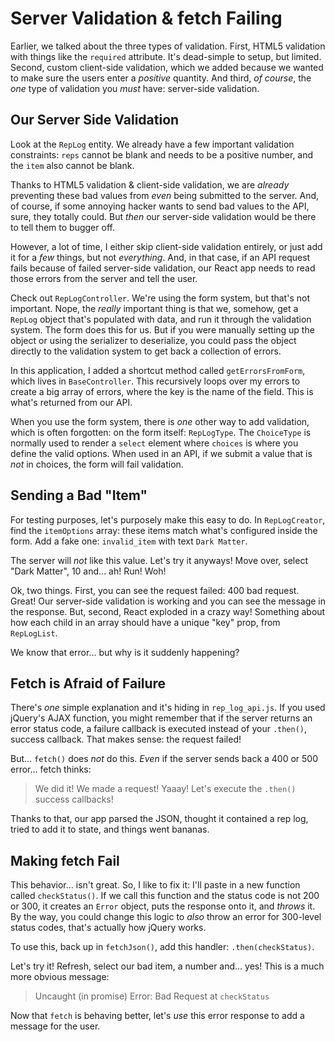 # Server Validation & fetch Failing

Earlier, we talked about the three types of validation. First, HTML5 validation
with things like the `required` attribute. It's dead-simple to setup, but limited.
Second, custom client-side validation, which we added because we wanted to make sure
the users enter a *positive* quantity. And third, *of course*, the *one* type of
validation you *must* have: server-side validation.

## Our Server Side Validation

Look at the `RepLog` entity. We already have a few important validation constraints:
`reps` cannot be blank and needs to be a positive number, and the `item` also
cannot be blank.

Thanks to HTML5 validation & client-side validation, we are *already* preventing
these bad values from *even* being submitted to the server. And, of course, if some
annoying hacker wants to send bad values to the API, sure, they totally could.
But *then* our server-side validation would be there to tell them to bugger off.

However, a lot of time, I either skip client-side validation entirely, or just add
it for a *few* things, but not *everything*. And, in that case, if an API request
fails because of failed server-side validation, our React app needs to read those
errors from the server and tell the user.

Check out `RepLogController`. We're using the form system, but that's not important.
Nope, the *really* important thing is that we, somehow, get a `RepLog` object that's
populated with data, and run it through the validation system. The form does this
for us. But if you were manually setting up the object or using the serializer to
deserialize, you could pass the object directly to the validation system to get
back a collection of errors.

In this application, I added a shortcut method called `getErrorsFromForm`, which
lives in `BaseController`. This recursively loops over my errors to create a big
array of errors, where the key is the name of the field. This is what's returned
from our API.

When you use the form system, there is *one* other way to add validation, which
is often forgotten: on the form itself: `RepLogType`. The `ChoiceType` is normally
used to render a `select` element where `choices` is where you define the valid
options. When used in an API, if we submit a value that is *not* in choices, the
form will fail validation.

## Sending a Bad "Item"

For testing purposes, let's purposely make this easy to do. In `RepLogCreator`,
find the `itemOptions` array: these items match what's configured inside the form.
Add a fake one: `invalid_item` with text `Dark Matter`.

The server will *not* like this value. Let's try it anyways! Move over, select
"Dark Matter", 10 and... ah! Run! Woh!

Ok, two things. First, you can see the request failed: 400 bad request. Great!
Our server-side validation is working and you can see the message in the response.
But, second, React exploded in a crazy way! Something about how each child in an
array should have a unique "key" prop, from `RepLogList`.

We know that error... but why is it suddenly happening?

## Fetch is Afraid of Failure

There's *one* simple explanation and it's hiding in `rep_log_api.js`. If you used
jQuery's AJAX function, you might remember that if the server returns an error
status code, a failure callback is executed instead of your `.then()`, success
callback. That makes sense: the request failed!

But... `fetch()` does *not* do this. *Even* if the server sends back a 400 or 500
error... fetch thinks:

> We did it! We made a request! Yaaay! Let's execute the `.then()` success callbacks!

Thanks to that, our app parsed the JSON, thought it contained a rep log, tried to
add it to state, and things went bananas.

## Making fetch Fail

This behavior... isn't great. So, I like to fix it: I'll paste in a new function called
`checkStatus()`. If we call this function and the status code is not 200 or 300,
it creates an `Error` object, puts the response onto it, and *throws* it. By the way,
you could change this logic to *also* throw an error for 300-level status codes,
that's actually how jQuery works.

To use this, back up in `fetchJson()`, add this handler: `.then(checkStatus)`.

Let's try it! Refresh, select our bad item, a number and... yes! This is a much
more obvious message:
 
> Uncaught (in promise) Error: Bad Request at `checkStatus`

Now that `fetch` is behaving better, let's *use* this error response to add a
message for the user.
